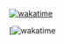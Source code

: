 [![wakatime](https://wakatime.com/badge/user/e0d14349-2b77-4fe5-97e3-f03ca391753b/project/754ee8d6-e4d2-425a-a929-f1bd3554d9a5.svg)](https://wakatime.com/badge/user/e0d14349-2b77-4fe5-97e3-f03ca391753b/project/754ee8d6-e4d2-425a-a929-f1bd3554d9a5)

[![wakatime](https://wakatime.com/share/@e0d14349-2b77-4fe5-97e3-f03ca391753b/42fadd75-a933-4829-91a4-df683076e31b.svg)
